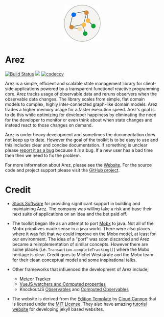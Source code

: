 <p align="center"><img src="/docs/_icons/arez.png" alt="Arez" width="120"></p>

# Arez

[![Build Status](https://secure.travis-ci.org/arez/arez.png?branch=master)](http://travis-ci.org/arez/arez)
[<img src="https://img.shields.io/maven-central/v/org.realityforge.arez/arez-core.svg?label=latest%20release"/>](http://search.maven.org/#search%7Cga%7C1%7Cg%3A%22org.realityforge.arez%22)
[![codecov](https://codecov.io/gh/arez/arez/branch/master/graph/badge.svg)](https://codecov.io/gh/arez/arez)

Arez is a simple, efficient and scalable state management library for client-side applications powered by a
transparent functional reactive programming core. Arez tracks usage of observable data and reruns observers
when the observable data changes. The library scales from simple, flat domain models to complex, highly
inter-connected graph-like domain models. Arez trades a higher memory usage for a faster execution speed.
Arez's goal is to do this while optimizing for developer happiness by eliminating the need for the developer
to monitor or even think about when state changes and instead react to those changes on demand.

Arez is under heavy development and sometimes the documentation does not keep up to date. However the goal of
the toolkit is to be easy to use and this includes clear and concise documentation. If something is unclear
please [report it as a bug](https://github.com/arez/arez/issues) because it *is* a bug. If a new user
has a bad time then then we need to fix the problem.

For more information about Arez, please see the [Website](https://arez.github.io/). For the source code
and project support please visit the [GitHub project](https://github.com/arez/arez).

# Credit

* [Stock Software](http://www.stocksoftware.com.au/) for providing significant support in building and maintaining
  Arez. The company was willing take a risk and base their next suite of applications on an idea and the
  bet paid off.

* The toolkit began life as an attempt to port [Mobx](https://mobx.js.org/) to java. Not all of the Mobx
  primitives made sense in a java world. There were also places where it was felt that we could improve on
  the Mobx model, at least for our environment. The idea of a "port" was soon discarded and Arez became a
  reimplementation of similar concepts. However there are some places (i.e. `Transaction.completeTracking()`)
  where the Mobx heritage is clear. Credit goes to Michel Weststrate and the Mobx team for their clean conceptual
  model and some inspirational talks.

* Other frameworks that influenced the development of Arez include;
  - [Meteor Tracker](https://docs.meteor.com/api/tracker.html)
  - [VueJS watchers and Computed properties](https://vuejs.org/v2/guide/computed.html)
  -  KnockoutJS [Observables](http://knockoutjs.com/documentation/observables.html) and [Computed Observables](http://knockoutjs.com/documentation/computedObservables.html)

* The website is derived from the [Edition Template](https://github.com/CloudCannon/edition-jekyll-template)
  by [Cloud Cannon](https://cloudcannon.com/) that is licensed under the [MIT License](https://github.com/CloudCannon/edition-jekyll-template/blob/master/LICENSE).
  They also have amazing [tutorial website](https://learn.cloudcannon.com/) for developing jekyll based websites.
